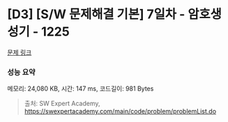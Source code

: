 # [D3] [S/W 문제해결 기본] 7일차 - 암호생성기 - 1225 

[문제 링크](https://swexpertacademy.com/main/code/problem/problemDetail.do?contestProbId=AV14uWl6AF0CFAYD) 

### 성능 요약

메모리: 24,080 KB, 시간: 147 ms, 코드길이: 981 Bytes



> 출처: SW Expert Academy, https://swexpertacademy.com/main/code/problem/problemList.do